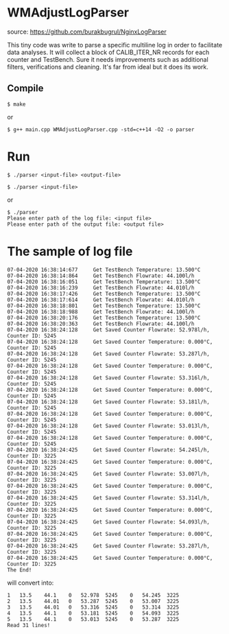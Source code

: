 # WMAdjustLogParser

source: https://github.com/burakbugrul/NginxLogParser 

This tiny code was write to parse a specific multiline log in order to facilitate data analyses.
It will collect a block of CALIB_ITER_NR records for each counter and TestBench.
Sure it needs improvements such as additional filters, verifications and cleaning. It's far from ideal but it does its work.

## Compile

```
$ make
```
or
```
$ g++ main.cpp WMAdjustLogParser.cpp -std=c++14 -O2 -o parser
```

# Run
```
$ ./parser <input-file> <output-file>
```
```
$ ./parser <input-file>
```
or
```
$ ./parser
Please enter path of the log file: <input file>
Please enter path of the output file: <output file>
```

# The sample of log file

```
07-04-2020 16:38:14:677 	Get TestBench Temperature: 13.500°C
07-04-2020 16:38:14:864 	Get TestBench Flowrate: 44.100l/h
07-04-2020 16:38:16:051 	Get TestBench Temperature: 13.500°C
07-04-2020 16:38:16:239 	Get TestBench Flowrate: 44.010l/h
07-04-2020 16:38:17:426 	Get TestBench Temperature: 13.500°C
07-04-2020 16:38:17:614 	Get TestBench Flowrate: 44.010l/h
07-04-2020 16:38:18:801 	Get TestBench Temperature: 13.500°C
07-04-2020 16:38:18:988 	Get TestBench Flowrate: 44.100l/h
07-04-2020 16:38:20:176 	Get TestBench Temperature: 13.500°C
07-04-2020 16:38:20:363 	Get TestBench Flowrate: 44.100l/h
07-04-2020 16:38:24:128 	Get Saved Counter Flowrate: 52.978l/h, Counter ID: 5245
07-04-2020 16:38:24:128 	Get Saved Counter Temperature: 0.000°C, Counter ID: 5245
07-04-2020 16:38:24:128 	Get Saved Counter Flowrate: 53.287l/h, Counter ID: 5245
07-04-2020 16:38:24:128 	Get Saved Counter Temperature: 0.000°C, Counter ID: 5245
07-04-2020 16:38:24:128 	Get Saved Counter Flowrate: 53.316l/h, Counter ID: 5245
07-04-2020 16:38:24:128 	Get Saved Counter Temperature: 0.000°C, Counter ID: 5245
07-04-2020 16:38:24:128 	Get Saved Counter Flowrate: 53.181l/h, Counter ID: 5245
07-04-2020 16:38:24:128 	Get Saved Counter Temperature: 0.000°C, Counter ID: 5245
07-04-2020 16:38:24:128 	Get Saved Counter Flowrate: 53.013l/h, Counter ID: 5245
07-04-2020 16:38:24:128 	Get Saved Counter Temperature: 0.000°C, Counter ID: 5245
07-04-2020 16:38:24:425 	Get Saved Counter Flowrate: 54.245l/h, Counter ID: 3225
07-04-2020 16:38:24:425 	Get Saved Counter Temperature: 0.000°C, Counter ID: 3225
07-04-2020 16:38:24:425 	Get Saved Counter Flowrate: 53.007l/h, Counter ID: 3225
07-04-2020 16:38:24:425 	Get Saved Counter Temperature: 0.000°C, Counter ID: 3225
07-04-2020 16:38:24:425 	Get Saved Counter Flowrate: 53.314l/h, Counter ID: 3225
07-04-2020 16:38:24:425 	Get Saved Counter Temperature: 0.000°C, Counter ID: 3225
07-04-2020 16:38:24:425 	Get Saved Counter Flowrate: 54.093l/h, Counter ID: 3225
07-04-2020 16:38:24:425 	Get Saved Counter Temperature: 0.000°C, Counter ID: 3225
07-04-2020 16:38:24:425 	Get Saved Counter Flowrate: 53.287l/h, Counter ID: 3225
07-04-2020 16:38:24:425 	Get Saved Counter Temperature: 0.000°C, Counter ID: 3225
The End!
```
will convert into:
```
1	13.5	44.1	0	52.978	5245	0	54.245	3225
2	13.5	44.01	0	53.287	5245	0	53.007	3225
3	13.5	44.01	0	53.316	5245	0	53.314	3225
4	13.5	44.1	0	53.181	5245	0	54.093	3225
5	13.5	44.1	0	53.013	5245	0	53.287	3225
Read 31 lines!								
```
